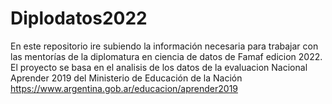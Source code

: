 # Diplodatos2022
En este repositorio ire subiendo la información necesaria para trabajar con las mentorías de la diplomatura en ciencia de datos de Famaf edicion 2022. 
El proyecto se basa en el analisis de los datos de la evaluacion Nacional Aprender 2019 del Ministerio de Educación de la Nación https://www.argentina.gob.ar/educacion/aprender2019
